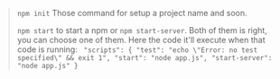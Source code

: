 > ``npm init`` Those command for setup a project name and soon.
> 
> ``npm start`` to start a npm or ``npm start-server``. Both of them is right, you can choose one of them. Here the code it'll execute when that code is running:
``  "scripts": {
    "test": "echo \"Error: no test specified\" && exit 1",
    "start": "node app.js",
    "start-server": "node app.js"
  }
``
> 

